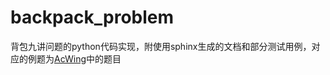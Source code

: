 # backpack_problem
背包九讲问题的python代码实现，附使用sphinx生成的文档和部分测试用例，对应的例题为[AcWing](https://www.acwing.com/problem/)中的题目

